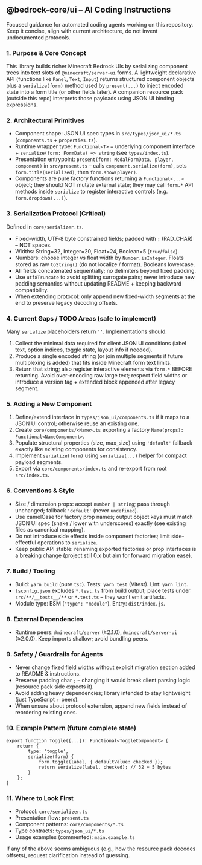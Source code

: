 ## @bedrock-core/ui – AI Coding Instructions

Focused guidance for automated coding agents working on this repository. Keep it concise, align with current architecture, do not invent undocumented protocols.

### 1. Purpose & Core Concept
This library builds richer Minecraft Bedrock UIs by serializing component trees into text slots of `@minecraft/server-ui` forms. A lightweight declarative API (functions like `Panel`, `Text`, `Input`) returns structured component objects plus a `serialize(form)` method used by `present(...)` to inject encoded state into a form title (or other fields later). A companion resource pack (outside this repo) interprets those payloads using JSON UI binding expressions.

### 2. Architectural Primitives
- Component shape: JSON UI spec types in `src/types/json_ui/*.ts` (`components.ts` + `properties.ts`).
- Runtime wrapper type: `Functional<T>` = underlying component interface + `serialize(form: FormData) => string` (see `types/index.ts`).
- Presentation entrypoint: `present(form: ModalFormData, player, component)` in `src/present.ts` – calls `component.serialize(form)`, sets `form.title(serialized)`, then `form.show(player)`.
- Components are pure factory functions returning a `Functional<...>` object; they should NOT mutate external state; they may call `form.*` API methods inside `serialize` to register interactive controls (e.g. `form.dropdown(...)`).

### 3. Serialization Protocol (Critical)
Defined in `core/serializer.ts`.
- Fixed-width, UTF‑8 byte constrained fields; padded with `;` (PAD_CHAR) – NOT spaces.
- Widths: String=32, Integer=20, Float=24, Boolean=5 (`true`/`false`).
- Numbers: choose integer vs float width by `Number.isInteger`. Floats stored as raw `toString()` (do not localize / format). Booleans lowercase.
- All fields concatenated sequentially; no delimiters beyond fixed padding.
- Use `utf8Truncate` to avoid splitting surrogate pairs; never introduce new padding semantics without updating README + keeping backward compatibility.
- When extending protocol: only append new fixed-width segments at the end to preserve legacy decoding offsets.

### 4. Current Gaps / TODO Areas (safe to implement)
Many `serialize` placeholders return `''`. Implementations should:
1. Collect the minimal data required for client JSON UI conditions (label text, option indices, toggle state, layout info if needed).
2. Produce a single encoded string (or join multiple segments if future multiplexing is added) that fits inside Minecraft form text limits.
3. Return that string; also register interactive elements via `form.*` BEFORE returning.
Avoid over-encoding raw large text; respect field widths or introduce a version tag + extended block appended after legacy segment.

### 5. Adding a New Component
1. Define/extend interface in `types/json_ui/components.ts` if it maps to a JSON UI control; otherwise reuse an existing one.
2. Create `core/components/<Name>.ts` exporting a factory `Name(props): Functional<NameComponent>`.
3. Populate structural properties (size, max_size) using `'default'` fallback exactly like existing components for consistency.
4. Implement `serialize(form)` using `serialize(...)` helper for compact payload segments.
5. Export via `core/components/index.ts` and re-export from root `src/index.ts`.

### 6. Conventions & Style
- Size / dimension props: accept `number | string`; pass through unchanged; fallback `'default'` (never `undefined`).
- Use camelCase for factory prop names; output object keys must match JSON UI spec (snake / lower with underscores) exactly (see existing files as canonical mapping).
- Do not introduce side effects inside component factories; limit side-effectful operations to `serialize`.
- Keep public API stable: renaming exported factories or prop interfaces is a breaking change (project still 0.x but aim for forward migration ease).

### 7. Build / Tooling
- Build: `yarn build` (pure `tsc`). Tests: `yarn test` (Vitest). Lint: `yarn lint`.
- `tsconfig.json` excludes `*.test.ts` from build output; place tests under `src/**/__tests__/**` or `*.test.ts` – they won’t emit artifacts.
- Module type: ESM (`"type": "module"`). Entry: `dist/index.js`.

### 8. External Dependencies
- Runtime peers: `@minecraft/server` (≥2.1.0), `@minecraft/server-ui` (≥2.0.0). Keep imports shallow; avoid bundling peers.

### 9. Safety / Guardrails for Agents
- Never change fixed field widths without explicit migration section added to README & instructions.
- Preserve padding char `;` – changing it would break client parsing logic (resource pack side expects it).
- Avoid adding heavy dependencies; library intended to stay lightweight (just TypeScript + peers).
- When unsure about protocol extension, append new fields instead of reordering existing ones.
 
### 10. Example Pattern (future complete state)
```
export function Toggle({...}): Functional<ToggleComponent> {
	return {
		type: 'toggle',
		serialize(form) {
			form.toggle(label, { defaultValue: checked });
			return serialize(label, checked); // 32 + 5 bytes
		}
	};
}
```

### 11. Where to Look First
- Protocol: `core/serializer.ts`
- Presentation flow: `present.ts`
- Component patterns: `core/components/*.ts`
- Type contracts: `types/json_ui/*.ts`
- Usage examples (commented): `main.example.ts`

If any of the above seems ambiguous (e.g., how the resource pack decodes offsets), request clarification instead of guessing.